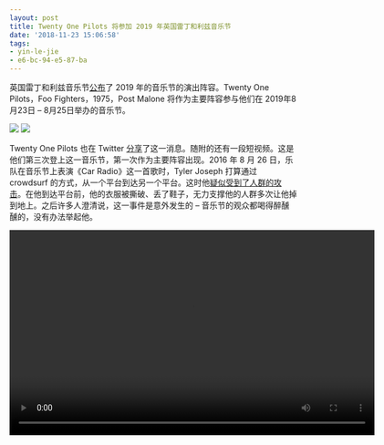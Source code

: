 ```yaml
---
layout: post
title: Twenty One Pilots 将参加 2019 年英国雷丁和利兹音乐节
date: '2018-11-23 15:06:58'
tags:
- yin-le-jie
- e6-bc-94-e5-87-ba
---
```



英国雷丁和利兹音乐节[公布](https://twitter.com/OfficialRandL/status/1065160386633175041)了 2019 年的音乐节的演出阵容。Twenty One Pilots，Foo Fighters，1975，Post Malone 将作为主要阵容参与他们在 2019年8月23日 – 8月25日举办的音乐节。

[![](https://i1.wp.com/res.cloudinary.com/du5vcylqh/image/upload/v1545554576/R_L_2019_line_up_1st_Ann_4926_Reading_900px_APPROVED_20.11.18_rd1ynx.png?resize=350%2C350&ssl=1)](https://i1.wp.com/res.cloudinary.com/du5vcylqh/image/upload/v1545554576/R_L_2019_line_up_1st_Ann_4926_Reading_900px_APPROVED_20.11.18_rd1ynx.png?ssl=1) [![](https://i1.wp.com/res.cloudinary.com/du5vcylqh/image/upload/v1545554578/Leeds-web-poster_ye6ref.png?resize=350%2C350&ssl=1)](https://i1.wp.com/res.cloudinary.com/du5vcylqh/image/upload/v1545554578/Leeds-web-poster_ye6ref.png?ssl=1)

Twenty One Pilots 也在 Twitter [分享](https://twitter.com/twentyonepilots/status/1065160903887331328)了这一消息。随附的还有一段短视频。这是他们第三次登上这一音乐节，第一次作为主要阵容出现。2016 年 8 月 26 日，乐队在音乐节上表演《Car Radio》这一首歌时，Tyler Joseph 打算通过 crowdsurf 的方式，从一个平台到达另一个平台。这时他[疑似受到了人群的攻击](https://www.getreading.co.uk/whats-on/whats-on-news/twenty-one-pilots-tyler-josephs-11809083)。在他到达平台前，他的衣服被撕破、丢了鞋子，无力支撑他的人群多次让他掉到地上。之后许多人澄清说，这一事件是意外发生的 – 音乐节的观众都喝得醉醺醺的，没有办法举起他。

<div class="wp-video" style="width: 640px;"><video class="wp-video-shortcode" controls="controls" height="360" id="video-2846-23" preload="metadata" width="640"><source src="https://www.dun4real.org/wp-content/uploads/2018/11/HYs1KlKT3o3_oQXG.mp4?_=23" type="video/mp4"></source>[https://www.dun4real.org/wp-content/uploads/2018/11/HYs1KlKT3o3_oQXG.mp4](https://www.dun4real.org/wp-content/uploads/2018/11/HYs1KlKT3o3_oQXG.mp4)</video></div>
